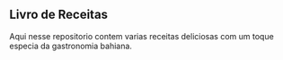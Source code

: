## Livro de Receitas


Aqui nesse repositorio contem varias receitas deliciosas com um toque especia da gastronomia bahiana.